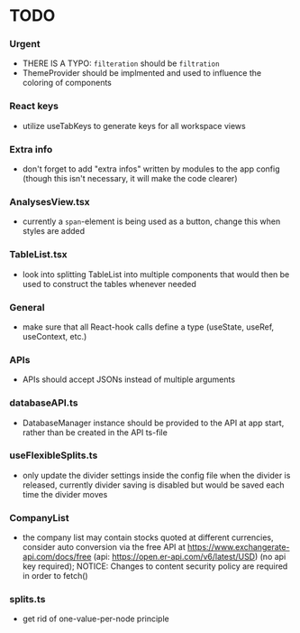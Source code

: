 # TODO

### Urgent
- THERE IS A TYPO: `filteration` should be `filtration`
- ThemeProvider should be implmented and used to influence the coloring of components

### React keys
- utilize useTabKeys to generate keys for all workspace views

### Extra info
- don't forget to add "extra infos" written by modules to the app config (though this isn't necessary, it will make the code clearer)

### AnalysesView.tsx
- currently a `span`-element is being used as a button, change this when styles are added

### TableList.tsx
- look into splitting TableList into multiple components that would then be used to construct the tables whenever needed

### General
- make sure that all React-hook calls define a type (useState, useRef, useContext, etc.)

### APIs
- APIs should accept JSONs instead of multiple arguments

### databaseAPI.ts
- DatabaseManager instance should be provided to the API at app start, rather than be created in the API ts-file

### useFlexibleSplits.ts
- only update the divider settings inside the config file when the divider is released, currently divider saving is disabled but would be saved each time the divider moves

### CompanyList
- the company list may contain stocks quoted at different currencies, consider auto conversion via the free API at https://www.exchangerate-api.com/docs/free (api: https://open.er-api.com/v6/latest/USD) (no api key required); NOTICE: Changes to content security policy are required in order to fetch()

### splits.ts
- get rid of one-value-per-node principle

